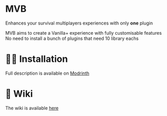 # MVB
Enhances your survival multiplayers experiences with only **one** plugin

MVB aims to create a Vanilla+ experience with fully customisable features
No need to install a bunch of plugins that need 10 library eachs

# 🧑‍🔧 Installation
Full description is available on [Modrinth](https://modrinth.com/plugin/make-vanilla-better)

# 📄 Wiki
The wiki is available [here](https://mvb.coolcraft.ovh)